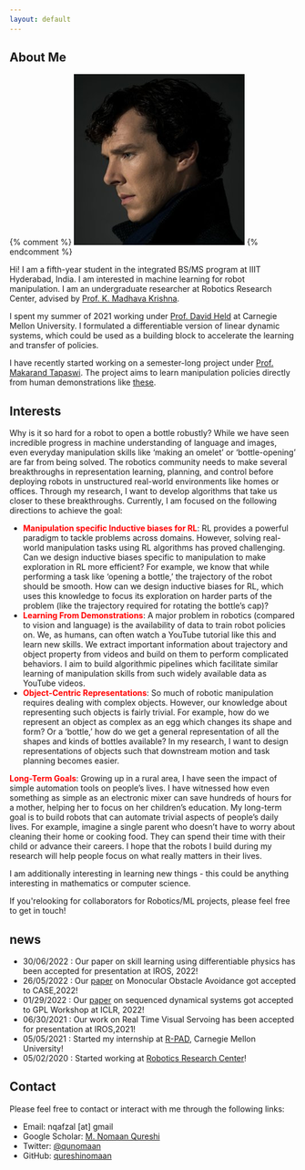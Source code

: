 ```yaml
---
layout: default
---
```


## About Me

{% comment %}  <img class="profile-picture" src="sherlock.jpg">
{% endcomment %}

Hi! I am a fifth-year student in the integrated BS/MS program at IIIT Hyderabad, India. I am interested in machine learning for robot manipulation. I am an undergraduate researcher at Robotics Research Center, advised by [Prof. K. Madhava Krishna](https://scholar.google.co.in/citations?user=QDuPGHwAAAAJ&hl=en).

I spent my summer of 2021 working under [Prof. David Held](https://www.ri.cmu.edu/ri-faculty/david-held/) at Carnegie Mellon University. I formulated a differentiable version of linear dynamic systems, which could be used as a building block to accelerate the learning and transfer of policies.

I have recently started working on a semester-long project under [Prof. Makarand Tapaswi](https://makarandtapaswi.github.io). The project aims to learn manipulation policies directly from human demonstrations like [these](https://paperswithcode.com/dataset/something-something-v2).

## Interests
Why is it so hard for a robot to open a bottle robustly? While we have seen incredible progress in machine understanding of language and images, even everyday manipulation skills like ‘making an omelet’ or ‘bottle-opening’ are far from being solved. The robotics community needs to make several breakthroughs in representation learning, planning, and control before deploying robots in unstructured real-world environments like homes or offices. Through my research, I want to develop algorithms that take us closer to these breakthroughs. Currently, I am focused on the following directions to achieve the goal: 

* <b><span style="color:red">Manipulation specific Inductive biases for RL</span></b>: RL provides a powerful paradigm to tackle problems across domains. However, solving real-world manipulation tasks using RL algorithms has proved challenging. Can we design inductive biases specific to manipulation to make exploration in RL more efficient?  For example, we know that while performing a task like ‘opening a bottle,’ the trajectory of the robot should be smooth. How can we design inductive biases for RL, which uses this knowledge to focus its exploration on harder parts of the problem (like the trajectory required for rotating the bottle’s cap)?
* <b><span style="color:red">Learning From Demonstrations</span></b>: A major problem in robotics (compared to vision and language) is the availability of data to train robot policies on. We, as humans, can often watch a YouTube tutorial like this and learn new skills. We extract important information about trajectory and object property from videos and build on them to perform complicated behaviors. I aim to build algorithmic pipelines which facilitate similar learning of manipulation skills from such widely available data as YouTube videos. 
* <b><span style="color:red">Object-Centric Representations</span></b>: So much of robotic manipulation requires dealing with complex objects. However, our knowledge about representing such objects is fairly trivial. For example, how do we represent an object as complex as an egg which changes its shape and form? Or a ‘bottle,’ how do we get a general representation of all the shapes and kinds of bottles available? In my research, I want to design representations of objects such that downstream motion and task planning becomes easier.

<b><span style="color:red">Long-Term Goals</span></b>: Growing up in a rural area, I have seen the impact of simple automation tools on people’s lives. I have witnessed how even something as simple as an electronic mixer can save hundreds of hours for a mother, helping her to focus on her children’s education. My long-term goal is to build robots that can automate trivial aspects of people’s daily lives. For example, imagine a single parent who doesn’t have to worry about cleaning their home or cooking food. They can spend their time with their child or advance their careers. I hope that the robots I build during my research will help people focus on what really matters in their lives. 


I am additionally interesting in learning new things - this could be anything interesting in mathematics or computer science.

If you'relooking for collaborators for Robotics/ML projects, please feel free to get in touch!

## news
* 30/06/2022 : Our paper on skill learning using differentiable physics has been accepted for presentation at IROS, 2022!
* 26/05/2022 : Our [paper](https://sites.google.com/view/monocular-obstacle/home) on Monocular Obstacle Avoidance got accepted to CASE,2022!
* 01/29/2022 : Our [paper](https://openreview.net/forum?id=rF-fT4pN1Wc&referrer=%5Bthe%20profile%20of%20Mohammad%20Nomaan%20Qureshi%5D) on sequenced dynamical systems got accepted to GPL Workshop at ICLR, 2022!
* 06/30/2021 : Our work on Real Time Visual Servoing has been accepted for presentation at IROS,2021!
* 05/05/2021 : Started my internship at [R-PAD](https://r-pad.github.io), Carnegie Mellon University!
* 05/02/2020 : Started working at [Robotics Research Center](https://robotics.iiit.ac.in)!

## Contact
Please feel free to contact or interact with me through the following links:

* Email: nqafzal [at] gmail
* Google Scholar: [M. Nomaan Qureshi](https://scholar.google.com/citations?user=ZmVf8kUAAAAJ&hl=en)
* Twitter: [@qunomaan](https://twitter.com/qunomaan)
* GitHub: [qureshinomaan](github.com/qureshinomaan)

